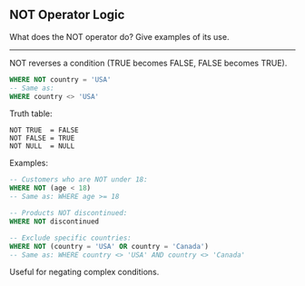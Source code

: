 ## NOT Operator Logic

What does the NOT operator do? Give examples of its use.

---

NOT reverses a condition (TRUE becomes FALSE, FALSE becomes TRUE).

```sql
WHERE NOT country = 'USA'
-- Same as:
WHERE country <> 'USA'
```

Truth table:
```
NOT TRUE  = FALSE
NOT FALSE = TRUE
NOT NULL  = NULL
```

Examples:
```sql
-- Customers who are NOT under 18:
WHERE NOT (age < 18)
-- Same as: WHERE age >= 18

-- Products NOT discontinued:
WHERE NOT discontinued

-- Exclude specific countries:
WHERE NOT (country = 'USA' OR country = 'Canada')
-- Same as: WHERE country <> 'USA' AND country <> 'Canada'
```

Useful for negating complex conditions.

